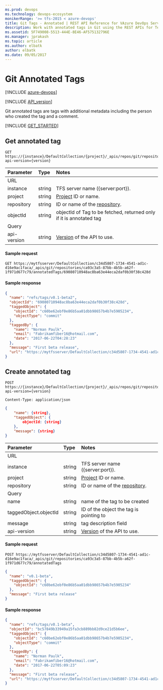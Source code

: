 ```yaml
---
ms.prod: devops
ms.technology: devops-ecosystem
monikerRange: '>= tfs-2015 < azure-devops'
title: Git Tags - Annotated | REST API Reference for VAzure DevOps Services and Team Foundation Server
description: Work with annotated tags in Git using the REST APIs for Team Foundation Server.
ms.assetid: 5F749008-5513-444E-8E46-AF575132796E
ms.manager: jprakash
ms.topic: article
ms.author: elbatk
author: elbatk
ms.date: 09/05/2017
---
```


# Git Annotated Tags

[!INCLUDE [azure-devops](../_data/azure-devops-message.md)]

[!INCLUDE [API_version](../_data/version4-0-preview2.md)]

Git annotated tags are tags with additional metadata including the person who created the tag and a comment.

[!INCLUDE [GET_STARTED](../_data/get-started.md)]

## Get annotated tag

```httprequest
GET https://{instance}/DefaultCollection/{project}/_apis/repos/git/repositories/{repository}/annotatedTags/{objectId}?api-version={version}
```

| Parameter  | Type   | Notes
|:-----------|:-------|:----------------------------------------------------------------------------------------------------------------------------
| URL
| instance   | string | TFS server name ({server:port}).
| project    | string | [Project](../tfs/projects.md) ID or name.
| repository | string | ID or name of the [repository](./repositories.md).
| objectId   | string | objectId of Tag to be fetched, returned only if it is annotated tag
| Query
| api-version| string | [Version](../../concepts/rest-api-versioning.md) of the API to use.

#### Sample request

```
GET https://mytfsserver/DefaultCollection/c34d5807-1734-4541-ad1c-d16e9ac1faca/_apis/git/repositories/ca93c3a5-87bb-4b5b-a62f-1f971d677c79/annotatedTags/69080710948ac8ba63e44eca2daf0b30f38c428d
```

#### Sample response

```json
{
  "name": "refs/tags/v0.1-beta2",
  "objectId": "69080710948ac8ba63e44eca2daf0b30f38c428d",
  "taggedObject": {
    "objectId": "c60be62ebf0e86b5aa01dbb98657b4b7e5905234",
    "objectType": "commit"
  },
  "taggedBy": {
    "name": "Norman Paulk",
    "email": "Fabrikamfiber16@hotmail.com",
    "date": "2017-06-22T04:28:23"
  },
  "message": "First beta release",
  "url": "https://mytfsserver/DefaultCollection/c34d5807-1734-4541-ad1c-d16e9ac1faca/_apis/git/repositories/ca93c3a5-87bb-4b5b-a62f-1f971d677c79/annotatedTags/69080710948ac8ba63e44eca2daf0b30f38c428d"
}
```


## Create annotated tag

```httprequest
POST https://{instance}/DefaultCollection/{project}/_apis/repos/git/repositories/{repository}/annotatedTags?api-version={version}
```
```http
Content-Type: application/json
```
```json
{
    "name": {string},
    "taggedObject": {
        objectId: {string}
    },
    "message": {string}
}
```

| Parameter  | Type   | Notes
|:-----------|:-------|:----------------------------------------------------------------------------------------------------------------------------
| URL
| instance              | string | TFS server name ({server:port}).
| project               | string | [Project](../tfs/projects.md) ID or name.
| repository            | string | ID or name of the [repository](./repositories.md).
| Query                 |
| name                  | string | name of the tag to be created
| taggedObject.objectId | string | ID of the object the tag is pointing to
| message               | string | tag description field 
| api-version           | string | [Version](../../concepts/rest-api-versioning.md) of the API to use.

#### Sample request

```
POST https://mytfsserver/DefaultCollection/c34d5807-1734-4541-ad1c-d16e9ac1faca/_apis/git/repositories/ca93c3a5-87bb-4b5b-a62f-1f971d677c79/annotatedTags
```
```json
{
  "name": "v0.1-beta",
  "taggedObject": {
    "objectId": "c60be62ebf0e86b5aa01dbb98657b4b7e5905234"
  },
  "message": "First beta release"
}
```

#### Sample response

```json
{
  "name": "refs/tags/v0.1-beta",
  "objectId": "bc57849b33949a15fa3cb889bb82d9ce21d5b6ee",
  "taggedObject": {
    "objectId": "c60be62ebf0e86b5aa01dbb98657b4b7e5905234",
    "objectType": "commit"
  },
  "taggedBy": {
    "name": "Norman Paulk",
    "email": "Fabrikamfiber16@hotmail.com",
    "date": "2017-06-22T05:09:23"
  },
  "message": "First beta release",
  "url": "https://mytfsserver/DefaultCollection/c34d5807-1734-4541-ad1c-d16e9ac1faca/_apis/git/repositories/ca93c3a5-87bb-4b5b-a62f-1f971d677c79/annotatedTags/bc57849b33949a15fa3cb889bb82d9ce21d5b6ee"
}
```


